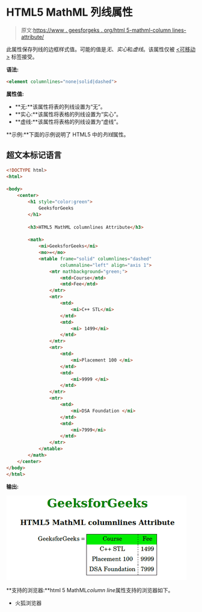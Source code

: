 # HTML5 MathML 列线属性

> 原文:[https://www . geesforgeks . org/html 5-mathml-column lines-attribute/](https://www.geeksforgeeks.org/html5-mathml-columnlines-attribute/)

此属性保存列线的边框样式值。可能的值是*无*、*实心*和*虚线*。该属性仅被 [<可移动>](https://www.geeksforgeeks.org/html5-mathml-mtable-tag/) 标签接受。

**语法:**

```html
<element columnlines="none|solid|dashed">

```

**属性值:**

*   **无:**该属性将表的列线设置为“无”。
*   **实心:**该属性将表格的列线设置为“实心”。
*   **虚线:**该属性将表格的列线设置为“虚线”。

**示例:**下面的示例说明了 HTML5 中的*列线*属性。

## 超文本标记语言

```html
<!DOCTYPE html> 
<html> 

<body> 
    <center> 
        <h1 style="color:green"> 
            GeeksforGeeks 
        </h1> 

        <h3>HTML5 MathML columnlines Attribute</h3> 

        <math> 
            <mi>GeeksforGeeks</mi> 
            <mo>=</mo> 
            <mtable frame="solid" columnlines="dashed" 
                    columnaline="left" align="axis 1"> 
                <mtr mathbackground="green;"> 
                    <mtd>Course</mtd> 
                    <mtd>Fee</mtd> 
                </mtr> 
                <mtr> 
                    <mtd> 
                        <mi>C++ STL</mi> 
                    </mtd> 
                    <mtd> 
                        <mi> 1499</mi> 
                    </mtd> 
                </mtr> 
                <mtr> 
                    <mtd> 
                        <mi>Placement 100 </mi> 
                    </mtd> 
                    <mtd> 
                        <mi>9999 </mi> 
                    </mtd> 
                </mtr> 
                <mtr> 
                    <mtd> 
                        <mi>DSA Foundation </mi> 
                    </mtd> 
                    <mtd> 
                        <mi>7999</mi> 
                    </mtd> 
                </mtr> 
            </mtable> 
        </math> 
    </center> 
</body>
</html>
```

**输出:**

![](img/0d57bc618c17e8c32b7a3d581b55e9ab.png)

**支持的浏览器:**html 5 MathML*column line*属性支持的浏览器如下。

*   火狐浏览器